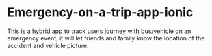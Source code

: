 # Emergency-on-a-trip-app-ionic
This is a hybrid app to track users journey with bus/vehicle on an emergency event, it will let friends and family know the location of the accident and vehicle picture. 
